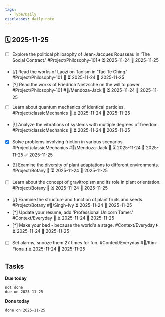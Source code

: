 ```yaml
---
tags:
  - Type/Daily
cssclasses: daily-note
---
```


## 🗓️ 2025-11-25

- [ ] Explore the political philosophy of Jean-Jacques Rousseau in 'The Social Contract.' #Project/Philosophy-101 ⏬ ⏳ 2025-11-24 📅 2025-11-25
- [/] Read the works of Laozi on Taoism in 'Tao Te Ching.' #Project/Philosophy-101 🔽 ⏳ 2025-11-24 📅 2025-11-25
- [?] Read the works of Friedrich Nietzsche on the will to power. #Project/Philosophy-101 #👤/Mendoza-Jack 🔼 ⏳ 2025-11-24 📅 2025-11-25
- [ ] Learn about quantum mechanics of identical particles. #Project/classicMechanics 🔺 ⏳ 2025-11-24 📅 2025-11-25
- [!] Analyze the vibrations of systems with multiple degrees of freedom. #Project/classicMechanics 🔼 ⏳ 2025-11-24 📅 2025-11-25
- [x] Solve problems involving friction in various scenarios. #Project/classicMechanics #👤/Mendoza-Jack 🔼 ⏳ 2025-11-24 📅 2025-11-25 ✅ 2025-11-25
- [!] Examine the diversity of plant adaptations to different environments. #Project/Botany 🔽 ⏳ 2025-11-24 📅 2025-11-25
- [ ] Learn about the concept of gravitropism and its role in plant orientation. #Project/Botany 🔺 ⏳ 2025-11-24 📅 2025-11-25
- [/] Examine the structure and function of plant fruits and seeds. #Project/Botany #👤/Singh-Ivy ⏳ 2025-11-24 📅 2025-11-25
- [*] Update your resume, add 'Professional Unicorn Tamer.' #Context/Everyday 🔺 ⏳ 2025-11-24 📅 2025-11-25
- [*] Make your bed - because the world's a stage. #Context/Everyday ⏬ ⏳ 2025-11-24 📅 2025-11-25
- [ ] Set alarms, snooze them 27 times for fun. #Context/Everyday #👤/Kim-Fiona ⏫ ⏳ 2025-11-24 📅 2025-11-25

## Tasks

**Due today**

```tasks
not done
due on 2025-11-25
```

**Done today**

```tasks
done on 2025-11-25
```
            